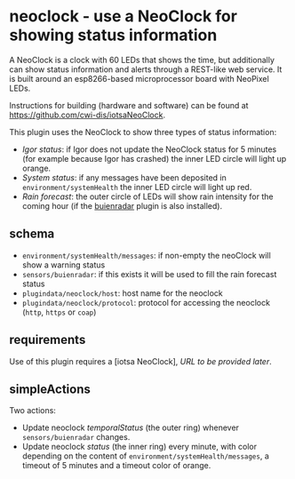 # neoclock - use a NeoClock for showing status information

A NeoClock is a clock with 60 LEDs that shows the time, but additionally can show status information and alerts through a REST-like web service. It is built around an esp8266-based microprocessor board with NeoPixel LEDs.

Instructions for building (hardware and software) can be found at <https://github.com/cwi-dis/iotsaNeoClock>.

This plugin uses the NeoClock to show three types of status information:

* _Igor status_: if Igor does not update the NeoClock status for 5 minutes (for example because Igor has crashed) the inner LED circle will light up orange.
* _System status_: if any messages have been deposited in `environment/systemHealth` the inner LED circle will light up red.
* _Rain forecast_: the outer circle of LEDs will show rain intensity for the coming hour (if the [buienradar](../buienradar/readme) plugin is also installed).

## schema

* `environment/systemHealth/messages`: if non-empty the neoClock will show a warning status
* `sensors/buienradar`: if this exists it will be used to fill the rain forecast status
* `plugindata/neoclock/host`: host name for the neoclock
* `plugindata/neoclock/protocol`: protocol for accessing the neoclock (`http`, `https` or `coap`)

## requirements

Use of this plugin requires a [iotsa NeoClock], _URL to be provided later_.

## simpleActions

Two actions:

* Update neoclock _temporalStatus_ (the outer ring) whenever `sensors/buienradar` changes.
* Update neoclock _status_ (the inner ring) every minute, with color depending on the content of `environment/systemHealth/messages`, a timeout of 5 minutes and a timeout color of orange.
